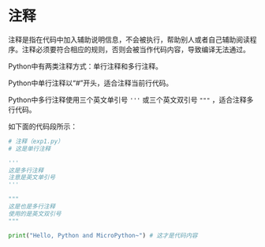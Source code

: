 # 注释

注释是指在代码中加入辅助说明信息，不会被执行，帮助别人或者自己辅助阅读程序。注释必须要符合相应的规则，否则会被当作代码内容，导致编译无法通过。

Python中有两类注释方式：单行注释和多行注释。

Python中单行注释以“#”开头，适合注释当前行代码。

Python中多行注释使用三个英文单引号  `'''` 或三个英文双引号 `"""` ，适合注释多行代码。

如下面的代码段所示：

```python
# 注释（exp1.py）
# 这是单行注释

'''
这是多行注释
注意是英文单引号
'''

"""
这是也是多行注释
使用的是英文双引号
"""

print("Hello, Python and MicroPython~") # 这才是代码内容

```
